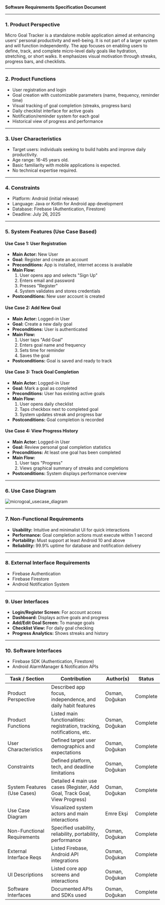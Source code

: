 
**Software Requirements Specification Document**

---

### **1. Product Perspective**

Micro Goal Tracker is a standalone mobile application aimed at enhancing users' personal productivity and well-being. It is not part of a larger system and will function independently. The app focuses on enabling users to define, track, and complete micro-level daily goals like hydration, stretching, or short walks. It emphasizes visual motivation through streaks, progress bars, and checklists.

---

### **2. Product Functions**

- User registration and login
- Goal creation with customizable parameters (name, frequency, reminder time)
- Visual tracking of goal completion (streaks, progress bars)
- Daily checklist interface for active goals
- Notification/reminder system for each goal
- Historical view of progress and performance

---

### **3. User Characteristics**

- Target users: individuals seeking to build habits and improve daily productivity.
- Age range: 16-45 years old.
- Basic familiarity with mobile applications is expected.
- No technical expertise required.

---

### **4. Constraints**

- Platform: Android (initial release)
- Language: Java or Kotlin for Android app development
- Database: Firebase (Authentication, Firestore)
- Deadline: July 26, 2025

---

### **5. System Features (Use Case Based)**

#### **Use Case 1: User Registration**
- **Main Actor:** New User
- **Goal:** Register and create an account
- **Preconditions:** App is installed, internet access is available
- **Main Flow:**
  1. User opens app and selects "Sign Up"
  2. Enters email and password
  3. Presses "Register"
  4. System validates and stores credentials
- **Postconditions:** New user account is created

#### **Use Case 2: Add New Goal**
- **Main Actor:** Logged-in User
- **Goal:** Create a new daily goal
- **Preconditions:** User is authenticated
- **Main Flow:**
  1. User taps "Add Goal"
  2. Enters goal name and frequency
  3. Sets time for reminder
  4. Saves the goal
- **Postconditions:** Goal is saved and ready to track

#### **Use Case 3: Track Goal Completion**
- **Main Actor:** Logged-in User
- **Goal:** Mark a goal as completed
- **Preconditions:** User has existing active goals
- **Main Flow:**
  1. User opens daily checklist
  2. Taps checkbox next to completed goal
  3. System updates streak and progress bar
- **Postconditions:** Goal completion is recorded

#### **Use Case 4: View Progress History**
- **Main Actor:** Logged-in User
- **Goal:** Review personal goal completion statistics
- **Preconditions:** At least one goal has been completed
- **Main Flow:**
  1. User taps "Progress"
  2. Views graphical summary of streaks and completions
- **Postconditions:** System displays performance overview

---

### **6. Use Case Diagram**
![microgoal_usecase_diagram](https://github.com/user-attachments/assets/d2ecd976-c774-4bf3-9d11-c29cfe0104ca)

---

### **7. Non-Functional Requirements**

- **Usability:** Intuitive and minimalist UI for quick interactions
- **Performance:** Goal completion actions must execute within 1 second
- **Portability:** Must support at least Android 10 and above
- **Reliability:** 99.9% uptime for database and notification delivery

---

### **8. External Interface Requirements**

- Firebase Authentication
- Firebase Firestore
- Android Notification System

---

### **9. User Interfaces**

- **Login/Register Screen:** For account access
- **Dashboard:** Displays active goals and progress
- **Add/Edit Goal Screen:** To manage goals
- **Checklist View:** For daily goal checking
- **Progress Analytics:** Shows streaks and history

---

### **10. Software Interfaces**

- Firebase SDK (Authentication, Firestore)
- Android AlarmManager & Notification APIs


| Task / Section               | Contribution                                                                                 | Author(s)                 | Status    |
|-----------------------------|----------------------------------------------------------------------------------------------|---------------------------|-----------|
| Product Perspective          | Described app focus, independence, and daily habit features                                 | Osman, Doğukan            | Complete  |
| Product Functions            | Listed main functionalities: registration, tracking, notifications, etc.                    | Osman, Doğukan            | Complete  |
| User Characteristics         | Defined target user demographics and expectations                                           | Osman, Doğukan            | Complete  |
| Constraints                  | Defined platform, tech, and deadline limitations                                            | Osman, Doğukan            | Complete  |
| System Features (Use Cases) | Detailed 4 main use cases (Register, Add Goal, Track Goal, View Progress)                   | Osman, Doğukan            | Complete  |
| Use Case Diagram             | Visualized system actors and main interactions                                              | Emre Ekşi                 | Complete  |
| Non-Functional Requirements | Specified usability, reliability, portability, performance                                  | Osman, Doğukan            | Complete  |
| External Interface Reqs     | Listed Firebase, Android API integrations                                                   | Osman, Doğukan            | Complete  |
| UI Descriptions              | Listed core app screens and interactions                                                    | Osman, Doğukan            | Complete  |
| Software Interfaces          | Documented APIs and SDKs used                                                               | Osman, Doğukan            | Complete  |
